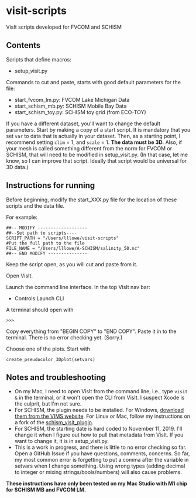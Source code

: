 # visit-scripts
VisIt scripts developed for FVCOM and SCHISM

## Contents

Scripts that define macros:
- setup_visit.py

Commands to cut and paste, starts with good default parameters for the file:
- start_fvcom_lm.py: FVCOM Lake Michigan Data 
- start_schism_mb.py: SCHISM Mobile Bay Data
- start_schism_toy.py: SCHISM toy grid (from ECO-TOY)


If you have a different dataset, you'll want to change the default parameters.  Start by making a copy of a start script. It is mandatory that you set `var` to data that is actually in your dataset.  Then, as a starting point, I recommend setting `clim` = 1, and `scale` = 1.  **The data must be 3D.**  Also, if your mesh is called something different from the norm for FVCOM or SCHISM, that will need to be modified in setup_visit.py.  (In that case, let me know, so I can improve that script.  Ideally that script would be universal for 3D data.)

## Instructions for running

Before beginning, modify the start_XXX.py file for the location of these scripts and the data file.  

For example:
```
##-- MODIFY -------------------
##--Set path to scripts----
SCRIPT_PATH = "/Users/lllowe/visit-scripts"
#Put the full path to the file
FILE_NAME = "/Users/lllowe/A-SCHISM/salinity_50.nc"
##-- END MODIFY ---------------
``` 

Keep the script open, as you will cut and paste from it.

Open VisIt.

Launch the command line interface.  In the top VisIt nav bar:
- Controls:Launch CLI

A terminal should open with
```
>>>
```

Copy everything from "BEGIN COPY" to "END COPY".  Paste it in to the terminal.  There is no error checking yet.  (Sorry.)

Choose one of the plots.  Start with
```
create_pseudocolor_3Dplot(setvars)
```

## Notes and troubleshooting
- On my Mac, I need to open VisIt from the command line, i.e., type `visit &` in the terminal, or it won't open the CLI from VisIt.  I suspect Xcode is the culprit, but I'm not sure.
- For SCHISM, the plugin needs to be installed.  For Windows, [download them from the VIMS website](http://ccrm.vims.edu/w/index.php/Visualization_with_VisIT). For Linux or Mac, follow my instructions on a fork of the [schism_visit_plugin](https://github.com/lisalenorelowe/schism_visit_plugin).
- For SCHISM, the starting date is hard coded to November 11, 2019.  I'll change it when I figure out how to pull that metadata from VisIt.  If you want to change it, it is in setup_visit.py.
- This is a work in progress, and there is little to no error checking so far. Open a GitHub Issue if you have questions, comments, concerns.  So far, my most common error is forgetting to put a comma after the variable in setvars when I change something.  Using wrong types (adding decimal to integer or mixing strings/bools/numbers) will also cause problems.


**These instructions have only been tested on my Mac Studio with M1 chip for SCHISM MB and FVCOM LM.**
